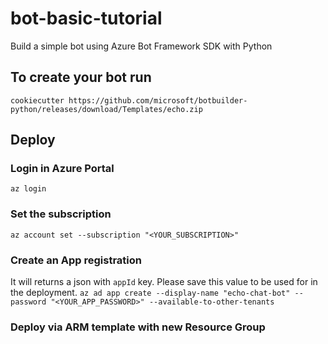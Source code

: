 # bot-basic-tutorial
Build a simple bot using Azure Bot Framework SDK with Python

## To create your bot run
`cookiecutter https://github.com/microsoft/botbuilder-python/releases/download/Templates/echo.zip`

## Deploy

### Login in Azure Portal
`az login`

### Set the subscription
`az account set --subscription "<YOUR_SUBSCRIPTION>"`

### Create an App registration
It will returns a json with `appId` key. Please save this value to be used for in the deployment.
`az ad app create --display-name "echo-chat-bot" --password "<YOUR_APP_PASSWORD>" --available-to-other-tenants`

### Deploy via ARM template with new Resource Group
